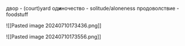 двор - (court)yard
од**и**ночество - solitude/aloneness
продоволствие - foodstuff

![[Pasted image 20240710173436.png]]

![[Pasted image 20240710173556.png]]